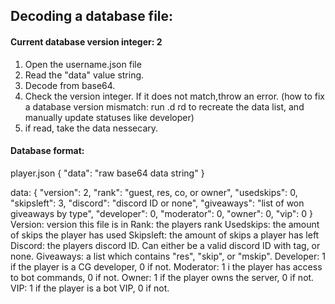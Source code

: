 ## Decoding a database file:

#### Current database version integer: 2

1. Open the username.json file
2. Read the "data" value string.
3. Decode from base64.
4. Check the version integer. If it does not match,throw an error.
(how to fix a database version mismatch: run .d rd <username> to recreate the data list, and manually update statuses like developer)
5. if read, take the data nessecary.

#### Database format:
player.json
{
    "data": "raw base64 data string"
}

data:
{
    "version": 2,
    "rank": "guest, res, co, or owner",
    "usedskips": 0,
    "skipsleft": 3,
    "discord": "discord ID or none",
    "giveaways": "list of won giveaways by type",
    "developer": 0,
    "moderator": 0,
    "owner": 0,
    "vip": 0
}
Version: version this file is in
Rank: the players rank
Usedskips: the amount of skips the player has used
Skipsleft: the amount of skips a player has left
Discord: the players discord ID. Can either be a valid discord ID with tag, or none.
Giveaways: a list which contains "res", "skip", or "mskip".
Developer: 1 if the player is a CG developer, 0 if not.
Moderator: 1 i the player has access to bot commands, 0 if not.
Owner: 1 if the player owns the server, 0 if not.
VIP: 1 if the player is a bot VIP, 0 if not.
